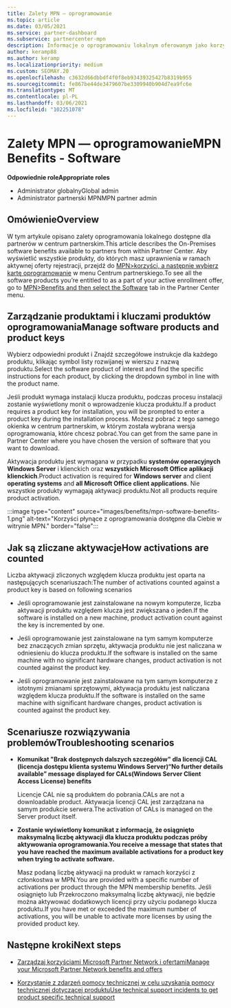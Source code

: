 ```yaml
---
title: Zalety MPN — oprogramowanie
ms.topic: article
ms.date: 03/05/2021
ms.service: partner-dashboard
ms.subservice: partnercenter-mpn
description: Informacje o oprogramowaniu lokalnym oferowanym jako korzyści z Microsoft Partner Network (MPN)
author: keramp88
ms.author: keramp
ms.localizationpriority: medium
ms.custom: SEOMAY.20
ms.openlocfilehash: c3632d66dbbdf4f0f8eb93439325427b8319b955
ms.sourcegitcommit: fe867be44de3479607be3309940b904d7ea9fc6e
ms.translationtype: MT
ms.contentlocale: pl-PL
ms.lasthandoff: 03/06/2021
ms.locfileid: "102251078"
---
```

# <a name="mpn-benefits---software"></a><span data-ttu-id="974cf-103">Zalety MPN — oprogramowanie</span><span class="sxs-lookup"><span data-stu-id="974cf-103">MPN Benefits - Software</span></span>

<span data-ttu-id="974cf-104">**Odpowiednie role**</span><span class="sxs-lookup"><span data-stu-id="974cf-104">**Appropriate roles**</span></span>

- <span data-ttu-id="974cf-105">Administrator globalny</span><span class="sxs-lookup"><span data-stu-id="974cf-105">Global admin</span></span>
- <span data-ttu-id="974cf-106">Administrator partnerski MPN</span><span class="sxs-lookup"><span data-stu-id="974cf-106">MPN partner admin</span></span>

## <a name="overview"></a><span data-ttu-id="974cf-107">Omówienie</span><span class="sxs-lookup"><span data-stu-id="974cf-107">Overview</span></span>

<span data-ttu-id="974cf-108">W tym artykule opisano zalety oprogramowania lokalnego dostępne dla partnerów w centrum partnerskim.</span><span class="sxs-lookup"><span data-stu-id="974cf-108">This article describes the On-Premises software benefits available to partners from within Partner Center.</span></span> <span data-ttu-id="974cf-109">Aby wyświetlić wszystkie produkty, do których masz uprawnienia w ramach aktywnej oferty rejestracji, przejdź do  [MPN>korzyści, a następnie wybierz kartę oprogramowanie](https://partner.microsoft.com/dashboard/mpn/membership/benefits/software) w menu Centrum partnerskiego.</span><span class="sxs-lookup"><span data-stu-id="974cf-109">To see all the software products you’re entitled to as a part of your active enrollment offer, go to  [MPN>Benefits and then select the Software](https://partner.microsoft.com/dashboard/mpn/membership/benefits/software) tab in the Partner Center menu.</span></span>  

## <a name="manage-software-products-and-product-keys"></a><span data-ttu-id="974cf-110">Zarządzanie produktami i kluczami produktów oprogramowania</span><span class="sxs-lookup"><span data-stu-id="974cf-110">Manage software products and product keys</span></span>

<span data-ttu-id="974cf-111">Wybierz odpowiedni produkt i Znajdź szczegółowe instrukcje dla każdego produktu, klikając symbol listy rozwijanej w wierszu z nazwą produktu.</span><span class="sxs-lookup"><span data-stu-id="974cf-111">Select the software product of  interest and find the specific instructions for each product, by clicking the dropdown symbol in line with the product name.</span></span>

<span data-ttu-id="974cf-112">Jeśli produkt wymaga instalacji klucza produktu, podczas procesu instalacji zostanie wyświetlony monit o wprowadzenie klucza produktu.</span><span class="sxs-lookup"><span data-stu-id="974cf-112">If a product requires a product key for installation, you will be prompted to enter a product key during the installation process.</span></span> <span data-ttu-id="974cf-113">Możesz pobrać z tego samego okienka w centrum partnerskim, w którym została wybrana wersja oprogramowania, które chcesz pobrać.</span><span class="sxs-lookup"><span data-stu-id="974cf-113">You can get from the same pane in Partner Center where you have chosen the version of software that you want to download.</span></span>

<span data-ttu-id="974cf-114">Aktywacja produktu jest wymagana w przypadku **systemów operacyjnych** **Windows Server** i klienckich oraz **wszystkich Microsoft Office aplikacji klienckich**.</span><span class="sxs-lookup"><span data-stu-id="974cf-114">Product activation is required for **Windows server** and client **operating systems** and **all Microsoft Office client applications**.</span></span> <span data-ttu-id="974cf-115">Nie wszystkie produkty wymagają aktywacji produktu.</span><span class="sxs-lookup"><span data-stu-id="974cf-115">Not all products require product activation.</span></span>

:::image type="content" source="images/benefits/mpn-software-benefits-1.png" alt-text="Korzyści płynące z oprogramowania dostępne dla Ciebie w witrynie MPN." border="false":::

## <a name="how-activations-are-counted"></a><span data-ttu-id="974cf-117">Jak są zliczane aktywacje</span><span class="sxs-lookup"><span data-stu-id="974cf-117">How activations are counted</span></span>

<span data-ttu-id="974cf-118">Liczba aktywacji zliczonych względem klucza produktu jest oparta na następujących scenariuszach:</span><span class="sxs-lookup"><span data-stu-id="974cf-118">The number of activations counted against a product key is based on following scenarios</span></span>

- <span data-ttu-id="974cf-119">Jeśli oprogramowanie jest zainstalowane na nowym komputerze, liczba aktywacji produktu względem klucza jest zwiększana o jeden.</span><span class="sxs-lookup"><span data-stu-id="974cf-119">If the software is installed on a new machine, product activation count against the key is incremented by one.</span></span>
 
- <span data-ttu-id="974cf-120">Jeśli oprogramowanie jest zainstalowane na tym samym komputerze bez znaczących zmian sprzętu, aktywacja produktu nie jest naliczana w odniesieniu do klucza produktu.</span><span class="sxs-lookup"><span data-stu-id="974cf-120">If the software is installed on the same machine with no significant hardware changes, product activation is not counted against the product key.</span></span>

- <span data-ttu-id="974cf-121">Jeśli oprogramowanie jest zainstalowane na tym samym komputerze z istotnymi zmianami sprzętowymi, aktywacja produktu jest naliczana względem klucza produktu.</span><span class="sxs-lookup"><span data-stu-id="974cf-121">If the software is installed on the same machine with significant hardware changes, product activation is counted against the product key.</span></span>

## <a name="troubleshooting-scenarios"></a><span data-ttu-id="974cf-122">Scenariusze rozwiązywania problemów</span><span class="sxs-lookup"><span data-stu-id="974cf-122">Troubleshooting scenarios</span></span>

- <span data-ttu-id="974cf-123">**Komunikat "Brak dostępnych dalszych szczegółów" dla licencji CAL (licencja dostępu klienta systemu Windows Server)**</span><span class="sxs-lookup"><span data-stu-id="974cf-123">**“No further details available” message displayed for CALs(Windows Server Client Access License) benefits**</span></span>

    <span data-ttu-id="974cf-124">Licencje CAL nie są produktem do pobrania.</span><span class="sxs-lookup"><span data-stu-id="974cf-124">CALs are not a downloadable product.</span></span> <span data-ttu-id="974cf-125">Aktywacja licencji CAL jest zarządzana na samym produkcie serwera.</span><span class="sxs-lookup"><span data-stu-id="974cf-125">The activation of CALs is managed on the Server product itself.</span></span>

- <span data-ttu-id="974cf-126">**Zostanie wyświetlony komunikat z informacją, że osiągnięto maksymalną liczbę aktywacji dla klucza produktu podczas próby aktywowania oprogramowania.**</span><span class="sxs-lookup"><span data-stu-id="974cf-126">**You receive a message that states that you have reached the maximum available activations for a product key when trying to activate software.**</span></span>

    <span data-ttu-id="974cf-127">Masz podaną liczbę aktywacji na produkt w ramach korzyści z członkostwa w MPN.</span><span class="sxs-lookup"><span data-stu-id="974cf-127">You are provided with a specific number of activations per product through the MPN membership benefits.</span></span> <span data-ttu-id="974cf-128">Jeśli osiągnięto lub Przekroczono maksymalną liczbę aktywacji, nie będzie można aktywować dodatkowych licencji przy użyciu podanego klucza produktu.</span><span class="sxs-lookup"><span data-stu-id="974cf-128">If you have met or exceeded the maximum number of activations, you will be unable to activate more licenses by using the provided product key.</span></span>


 ## <a name="next-steps"></a><span data-ttu-id="974cf-129">Następne kroki</span><span class="sxs-lookup"><span data-stu-id="974cf-129">Next steps</span></span>

- [<span data-ttu-id="974cf-130">Zarządzaj korzyściami Microsoft Partner Network i ofertami</span><span class="sxs-lookup"><span data-stu-id="974cf-130">Manage your Microsoft Partner Network benefits and offers</span></span>](manage-your-partner-network-benefits.md)

- [<span data-ttu-id="974cf-131">Korzystanie z zdarzeń pomocy technicznej w celu uzyskania pomocy technicznej dotyczącej produktu</span><span class="sxs-lookup"><span data-stu-id="974cf-131">Use technical support incidents to get product specific technical support</span></span>](mpn-benefits-technical-support.md)



